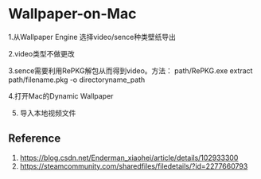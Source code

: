 # Wallpaper-on-Mac
1.从Wallpaper Engine 选择video/sence种类壁纸导出

2.video类型不做更改

3.sence需要利用RePKG解包从而得到video。方法： path/RePKG.exe extract path/filename.pkg -o directoryname_path

4.打开Mac的Dynamic Wallpaper

5. 导入本地视频文件

## Reference
1. https://blog.csdn.net/Enderman_xiaohei/article/details/102933300
3. https://steamcommunity.com/sharedfiles/filedetails/?id=2277660793

